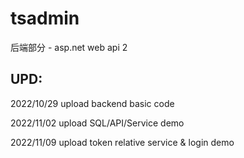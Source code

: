# tsadmin

后端部分 - asp.net web api 2  

## UPD:

2022/10/29 upload backend basic code

2022/11/02 upload SQL/API/Service demo

2022/11/09 upload token relative service & login demo